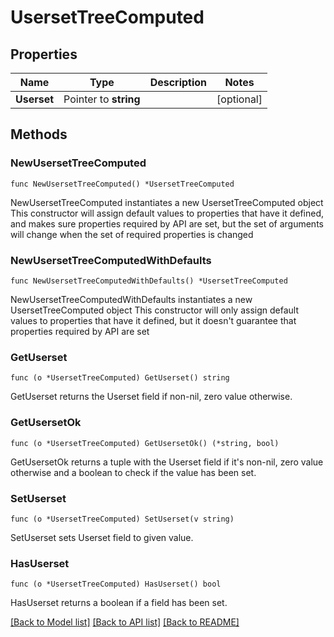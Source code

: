 # UsersetTreeComputed

## Properties

Name | Type | Description | Notes
------------ | ------------- | ------------- | -------------
**Userset** | Pointer to **string** |  | [optional] 

## Methods

### NewUsersetTreeComputed

`func NewUsersetTreeComputed() *UsersetTreeComputed`

NewUsersetTreeComputed instantiates a new UsersetTreeComputed object
This constructor will assign default values to properties that have it defined,
and makes sure properties required by API are set, but the set of arguments
will change when the set of required properties is changed

### NewUsersetTreeComputedWithDefaults

`func NewUsersetTreeComputedWithDefaults() *UsersetTreeComputed`

NewUsersetTreeComputedWithDefaults instantiates a new UsersetTreeComputed object
This constructor will only assign default values to properties that have it defined,
but it doesn't guarantee that properties required by API are set

### GetUserset

`func (o *UsersetTreeComputed) GetUserset() string`

GetUserset returns the Userset field if non-nil, zero value otherwise.

### GetUsersetOk

`func (o *UsersetTreeComputed) GetUsersetOk() (*string, bool)`

GetUsersetOk returns a tuple with the Userset field if it's non-nil, zero value otherwise
and a boolean to check if the value has been set.

### SetUserset

`func (o *UsersetTreeComputed) SetUserset(v string)`

SetUserset sets Userset field to given value.

### HasUserset

`func (o *UsersetTreeComputed) HasUserset() bool`

HasUserset returns a boolean if a field has been set.


[[Back to Model list]](../README.md#documentation-for-models) [[Back to API list]](../README.md#documentation-for-api-endpoints) [[Back to README]](../README.md)


